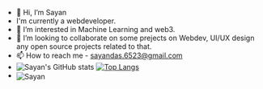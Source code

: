 - 👋 Hi, I’m Sayan
- I'm currently a webdeveloper.
- 👀 I’m interested in Machine Learning and web3.
- 💞️ I’m looking to collaborate on some prejects on Webdev, UI/UX design any open source projects related to that.
- 📫 How to reach me - sayandas.6523@gmail.com
- ![Sayan's GitHub stats](https://github-readme-stats.vercel.app/api?username=Sayan67&show_icons=true&theme=dracula) [![Top Langs](https://github-readme-stats.vercel.app/api/top-langs/?username=Sayan67&layout=donut)](https://github.com/Saayan67/github-readme-stats)
- <img align="center" src="https://github-readme-streak-stats.herokuapp.com/?user=Sayan67&theme=dracula" alt="Sayan" />

<!---
Sayan67/Sayan67 is a ✨ special ✨ repository because its `README.md` (this file) appears on your GitHub profile.
You can click the Preview link to take a look at your changes.
--->
